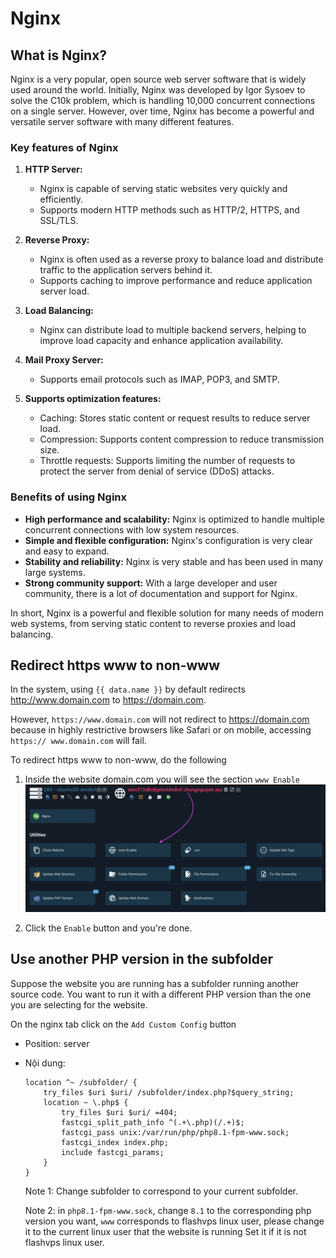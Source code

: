 <script setup>
import { data } from '../../.vitepress/config.data.ts'
</script>

# Nginx

## What is Nginx?

Nginx is a very popular, open source web server software that is widely used around the world. Initially, Nginx was developed by Igor Sysoev to solve the C10k problem, which is handling 10,000 concurrent connections on a single server. However, over time, Nginx has become a powerful and versatile server software with many different features.

### Key features of Nginx

1. **HTTP Server:**

    - Nginx is capable of serving static websites very quickly and efficiently.
    - Supports modern HTTP methods such as HTTP/2, HTTPS, and SSL/TLS.

2. **Reverse Proxy:**

    - Nginx is often used as a reverse proxy to balance load and distribute traffic to the application servers behind it.
    - Supports caching to improve performance and reduce application server load.

3. **Load Balancing:**

    - Nginx can distribute load to multiple backend servers, helping to improve load capacity and enhance application availability.

4. **Mail Proxy Server:**

    - Supports email protocols such as IMAP, POP3, and SMTP.

5. **Supports optimization features:**
    - Caching: Stores static content or request results to reduce server load.
    - Compression: Supports content compression to reduce transmission size.
    - Throttle requests: Supports limiting the number of requests to protect the server from denial of service (DDoS) attacks.

### Benefits of using Nginx

-   **High performance and scalability:** Nginx is optimized to handle multiple concurrent connections with low system resources.
-   **Simple and flexible configuration:** Nginx's configuration is very clear and easy to expand.
-   **Stability and reliability:** Nginx is very stable and has been used in many large systems.
-   **Strong community support:** With a large developer and user community, there is a lot of documentation and support for Nginx.

In short, Nginx is a powerful and flexible solution for many needs of modern web systems, from serving static content to reverse proxies and load balancing.

## Redirect https www to non-www

In the system, using `{{ data.name }}` by default redirects http://www.domain.com to https://domain.com.

However, `https://www.domain.com` will not redirect to https://domain.com because in highly restrictive browsers like Safari or on mobile, accessing `https:// www.domain.com` will fail.

To redirect https www to non-www, do the following

1. Inside the website domain.com you will see the section `www Enable`
   ![](<../../images/docs/vi/server/nginx/Screenshot 2024-06-20 at 12.37.30.png>)

2. Click the `Enable` button and you're done.

## Use another PHP version in the subfolder

Suppose the website you are running has a subfolder running another source code. You want to run it with a different PHP version than the one you are selecting for the website.

On the nginx tab click on the `Add Custom Config` button

-   Position: server
-   Nội dung:

    ```nginx
    location ^~ /subfolder/ {
        try_files $uri $uri/ /subfolder/index.php?$query_string;
        location ~ \.php$ {
            try_files $uri $uri/ =404;
            fastcgi_split_path_info ^(.+\.php)(/.+)$;
            fastcgi_pass unix:/var/run/php/php8.1-fpm-www.sock;
            fastcgi_index index.php;
            include fastcgi_params;
        }
    }
    ```

    Note 1: Change subfolder to correspond to your current subfolder.

    Note 2: in `php8.1-fpm-www.sock`, change `8.1` to the corresponding php version you want, `www` corresponds to flashvps linux user, please change it to the current linux user that the website is running Set it if it is not flashvps linux user.
